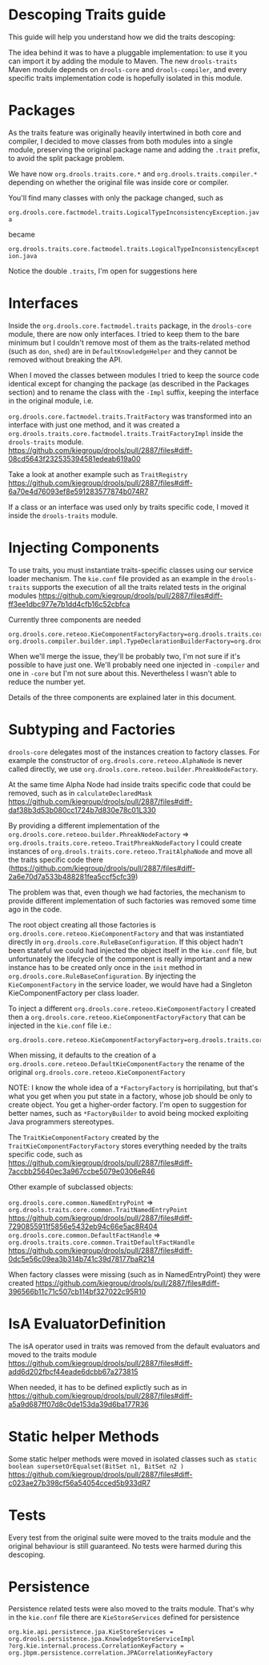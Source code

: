 Descoping Traits guide
======================

This guide will help you understand how we did the traits descoping:

The idea behind it was to have a pluggable implementation: to use it you can import it by adding the module to Maven.
The new `drools-traits` Maven module depends on `drools-core` and `drools-compiler`, and every specific traits implementation code is hopefully isolated in this module.

Packages
======== 

As the traits feature was originally heavily intertwined in both core and compiler, I decided to move classes from both modules into a single module, preserving the original package name and adding the `.trait` prefix, to avoid the split package problem.

We have now `org.drools.traits.core.*` and `org.drools.traits.compiler.*` depending on whether the original file was inside core or compiler.

You'll find many classes with only the package changed, such as 

`org.drools.core.factmodel.traits.LogicalTypeInconsistencyException.java` 

became

`org.drools.traits.core.factmodel.traits.LogicalTypeInconsistencyException.java` 

Notice the double `.traits`, I'm open for suggestions here
   
Interfaces
===========

Inside the `org.drools.core.factmodel.traits` package, in the `drools-core` module, there are now only interfaces. 
I tried to keep them to the bare minimum but I couldn't remove most of them as the traits-related method (such as `don`, `shed`) are in `DefaultKnowledgeHelper` and they cannot be removed without breaking the API. 

When I moved the classes between modules I tried to keep the source code identical except for changing the package (as described in the Packages section) and to rename the class with the `-Impl` suffix, keeping the interface in the original module, i.e.

`org.drools.core.factmodel.traits.TraitFactory` was transformed into an interface with just one method, and it was created a 
`org.drools.traits.core.factmodel.traits.TraitFactoryImpl` inside the `drools-traits` module.
https://github.com/kiegroup/drools/pull/2887/files#diff-08cd5643f232535394581edeab619a00

Take a look at another example such as `TraitRegistry` https://github.com/kiegroup/drools/pull/2887/files#diff-6a70e4d76093ef8e591283577874b074R7

If a class or an interface was used only by traits specific code, I moved it inside the `drools-traits` module.

Injecting Components
====================

To use traits, you must instantiate traits-specific classes using our service loader mechanism.
The `kie.conf` file provided as an example in the `drools-traits` supports the execution of all the traits related tests in the original modules 
https://github.com/kiegroup/drools/pull/2887/files#diff-ff3ee1dbc977e7b1dd4cfb16c52cbfca

Currently three components are needed
```
org.drools.core.reteoo.KieComponentFactoryFactory=org.drools.traits.core.reteoo.TraitKieComponentFactoryFactory
org.drools.compiler.builder.impl.TypeDeclarationBuilderFactory=org.drools.traits.compiler.builder.impl.TraitTypeDeclarationBuilderFactory
```

When we'll merge the issue, they'll be probably two, I'm not sure if it's possible to have just one. We'll probably need one injected in `-compiler` and one in `-core` but I'm not sure about this. 
Nevertheless I wasn't able to reduce the number yet.
 
Details of the three components are explained later in this document. 


Subtyping and Factories
=======================

`drools-core` delegates most of the instances creation to factory classes. 
For example the constructor of `org.drools.core.reteoo.AlphaNode` is never called directly, we use `org.drools.core.reteoo.builder.PhreakNodeFactory`.

At the same time Alpha Node had inside traits specific code that could be removed, such as in `calculateDeclaredMask` https://github.com/kiegroup/drools/pull/2887/files#diff-daf38b3d53b080cc1724b7d830e78c01L330

By providing a different implementation of the `org.drools.core.reteoo.builder.PhreakNodeFactory` => `org.drools.traits.core.reteoo.TraitPhreakNodeFactory` I could create instances of `org.drools.traits.core.reteoo.TraitAlphaNode` and move all the traits specific code there (https://github.com/kiegroup/drools/pull/2887/files#diff-2a6e70d7a533b488281fea5ccf5cfc39)
 
The problem was that, even though we had factories, the mechanism to provide different implementation of such factories was removed some time ago in the code. 

The root object creating all those factories is `org.drools.core.reteoo.KieComponentFactory` and that was instantiated directly in `org.drools.core.RuleBaseConfiguration`.
If this object hadn't been stateful we could had injected the object itself in the `kie.conf` file, but unfortunately the lifecycle of the component is really important and a new instance has to be created only once in the `init` method in `org.drools.core.RuleBaseConfiguration`. 
By injecting the `KieComponentFactory` in the service loader, we would have had a Singleton KieComponentFactory per class loader.

To inject a different `org.drools.core.reteoo.KieComponentFactory` I created then a `org.drools.core.reteoo.KieComponentFactoryFactory` that can be injected in the `kie.conf` file i.e.:

```
org.drools.core.reteoo.KieComponentFactoryFactory=org.drools.traits.core.reteoo.TraitKieComponentFactoryFactory
```

When missing, it defaults to the creation of a `org.drools.core.reteoo.DefaultKieComponentFactory` the rename of the original `org.drools.core.reteoo.KieComponentFactory`

NOTE: I know the whole idea of a `*FactoryFactory` is horripilating, but that's what you get when you put state in a factory, whose job should be only to create object. You get a higher-order factory. 
I'm open to suggestion for better names, such as `*FactoryBuilder` to avoid being mocked exploiting Java programmers stereotypes.

The `TraitKieComponentFactory` created by the `TraitKieComponentFactoryFactory` stores everything needed by the traits specific code, such as https://github.com/kiegroup/drools/pull/2887/files#diff-7accbb25640ec3a967ccbe5079e0306eR46

Other example of subclassed objects:

`org.drools.core.common.NamedEntryPoint` => `org.drools.traits.core.common.TraitNamedEntryPoint`  https://github.com/kiegroup/drools/pull/2887/files#diff-7290855911f5856e5432eb94c66e5ac8R404
`org.drools.core.common.DefaultFactHandle` => `org.drools.traits.core.common.TraitDefaultFactHandle` https://github.com/kiegroup/drools/pull/2887/files#diff-0dc5e56c09ea3b314b741c39d78177baR214

When factory classes were missing (such as in NamedEntryPoint) they were created
https://github.com/kiegroup/drools/pull/2887/files#diff-396566b11c71c507cb114bf327022c95R10

IsA EvaluatorDefinition
=======================

The isA operator used in traits was removed from the default evaluators and moved to the traits module
https://github.com/kiegroup/drools/pull/2887/files#diff-add6d202fbcf44eade6dcbb67a273815

When needed, it has to be defined explictly such as in 
https://github.com/kiegroup/drools/pull/2887/files#diff-a5a9d687ff07d8c0de153da39d6ba177R36

Static helper Methods
=====================

Some static helper methods were moved in isolated classes such as `static boolean supersetOrEqualset(BitSet n1, BitSet n2 )`
https://github.com/kiegroup/drools/pull/2887/files#diff-c023ae27b398cf56a54054cced5b933dR7

Tests
=======

Every test from the original suite were moved to the traits module and the original behaviour is still guaranteed.
No tests were harmed during this descoping.

Persistence
===========

Persistence related tests were also moved to the traits module. That's why in the `kie.conf` file there are `KieStoreServices` defined for persistence

```properties
org.kie.api.persistence.jpa.KieStoreServices = org.drools.persistence.jpa.KnowledgeStoreServiceImpl
?org.kie.internal.process.CorrelationKeyFactory = org.jbpm.persistence.correlation.JPACorrelationKeyFactory
``` 
